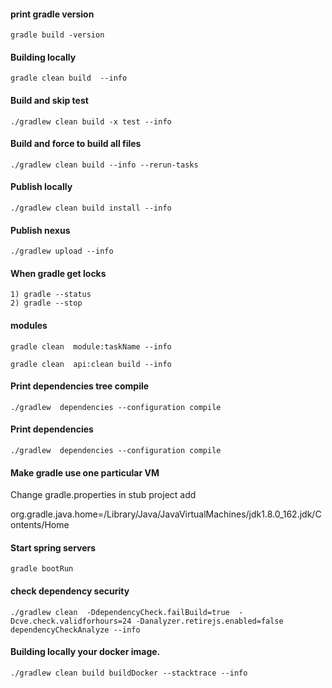 #### print gradle version

```
gradle build -version
```
#### Building locally
```
gradle clean build  --info
```

#### Build and skip test
```
./gradlew clean build -x test --info
```

#### Build and force to build all files
```
./gradlew clean build --info --rerun-tasks
```

#### Publish locally
```
./gradlew clean build install --info
```

#### Publish nexus
```
./gradlew upload --info
```

#### When gradle get locks
```
1) gradle --status
2) gradle --stop
```

#### modules
```
gradle clean  module:taskName --info

gradle clean  api:clean build --info
```


#### Print dependencies tree compile

```
./gradlew  dependencies --configuration compile
```

#### Print dependencies
```
./gradlew  dependencies --configuration compile
```

#### Make gradle use one particular VM

Change gradle.properties in stub project add

org.gradle.java.home=/Library/Java/JavaVirtualMachines/jdk1.8.0_162.jdk/Contents/Home


#### Start spring servers
```
gradle bootRun
```

#### check dependency security

```
./gradlew clean  -DdependencyCheck.failBuild=true  -Dcve.check.validforhours=24 -Danalyzer.retirejs.enabled=false dependencyCheckAnalyze --info
````

#### Building locally your docker image.

```
./gradlew clean build buildDocker --stacktrace --info
```
